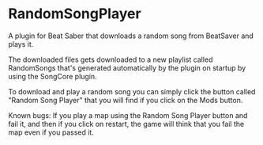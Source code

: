 # RandomSongPlayer
A plugin for Beat Saber that downloads a random song from BeatSaver and plays it.

The downloaded files gets downloaded to a new playlist called RandomSongs that's generated automatically by the plugin on startup by using the SongCore plugin.

To download and play a random song you can simply click the button called "Random Song Player" that you will find if you click on the Mods button.

Known bugs: If you play a map using the Random Song Player button and fail it, and then if you click on restart, the game will think that you fail the map even if you passed it.
